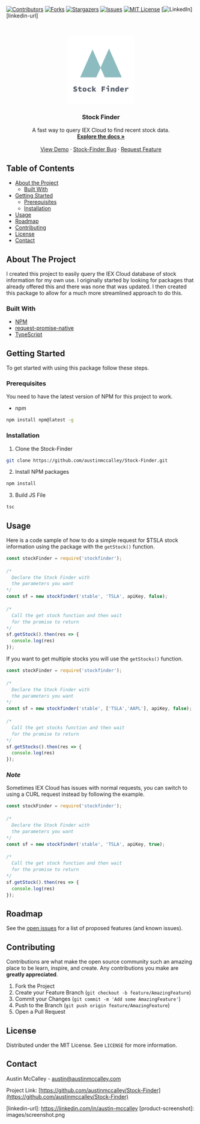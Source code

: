 <!-- PROJECT SHIELDS -->
[![Contributors][contributors-shield]][contributors-url]
[![Forks][forks-shield]][forks-url] [![Stargazers][stars-shield]][stars-url]
[![Issues][issues-shield]][issues-url] [![MIT
License][license-shield]][license-url]
[![LinkedIn][linkedin-shield]][linkedin-url]



<!-- PROJECT LOGO -->
<br />
<p align="center">
  <a href="https://github.com/austinmccalley/Stock-Finder/">
    <img src="images/logo.png" alt="Logo" width="180" height="180">
  </a>

  <h3 align="center">Stock Finder</h3>

  <p align="center">
     A fast way to query IEX Cloud to find recent stock data.
    <br />
    <a href="https://github.com/austinmccalley/Stock-Finder"><strong>Explore the docs »</strong></a>
    <br />
    <br />
    <a href="https://github.com/austinmccalley/Stock-Finder">View Demo</a>
    ·
    <a href="https://github.com/austinmccalley/Stock-Finder/issues">Stock-Finder Bug</a>
    ·
    <a href="https://github.com/austinmccalley/Stock-Finder/issues">Request Feature</a>
  </p>
</p>



<!-- TABLE OF CONTENTS -->
## Table of Contents

* [About the Project](#about-the-project)
  * [Built With](#built-with)
* [Getting Started](#getting-started)
  * [Prerequisites](#prerequisites)
  * [Installation](#installation)
* [Usage](#usage)
* [Roadmap](#roadmap)
* [Contributing](#contributing)
* [License](#license)
* [Contact](#contact)

<!-- ABOUT THE PROJECT -->
## About The Project

I created this project to easily query the IEX Cloud database of stock
information for my own use. I originally started by looking for packages that
already offered this and there was none that was updated. I then created this
package to allow for a much more streamlined approach to do this.

### Built With

* [NPM](https://nodejs.org)
* [request-promise-native](https://github.com/request/request-promise-native)
* [TypeScript](https://www.typescriptlang.org/)

<!-- GETTING STARTED -->
## Getting Started

To get started with using this package follow these steps.

### Prerequisites

You need to have the latest version of NPM for this project to work.
* npm

```sh
npm install npm@latest -g
```

### Installation

1. Clone the Stock-Finder

```sh
git clone https://github.com/austinmccalley/Stock-Finder.git
```

2. Install NPM packages

```sh
npm install
```

3. Build JS File

```sh
tsc
```

<!-- USAGE EXAMPLES -->
## Usage

Here is a code sample of how to do a simple request for $TSLA stock information
using the package with the ``getStock()`` function.

```javascript
const stockFinder = require('stockfinder');

/*
  Declare the Stock Finder with
  the parameters you want
*/
const sf = new stockfinder('stable', 'TSLA', apiKey, false);

/*
  Call the get stock function and then wait
  for the promise to return
*/
sf.getStock().then(res => {
  console.log(res)
});
```

If you want to get multiple stocks you will use the ``getStocks()`` function.

```javascript
const stockFinder = require('stockfinder');

/*
  Declare the Stock Finder with
  the parameters you want
*/
const sf = new stockfinder('stable', ['TSLA','AAPL'], apiKey, false);

/*
  Call the get stocks function and then wait
  for the promise to return
*/
sf.getStocks().then(res => {
  console.log(res)
});
```

### *Note*

Sometimes IEX Cloud has issues with normal requests, you can switch to using a
CURL request instead by following the example.

```javascript
const stockFinder = require('stockfinder');

/*
  Declare the Stock Finder with
  the parameters you want
*/
const sf = new stockfinder('stable', 'TSLA', apiKey, true);

/*
  Call the get stock function and then wait
  for the promise to return
*/
sf.getStock().then(res => {
  console.log(res)
});
```

<!-- ROADMAP -->
## Roadmap

See the [open issues](https://github.com/austinmccalley/Stock-Finder/issues) for
a list of proposed features (and known issues).

<!-- CONTRIBUTING -->
## Contributing

Contributions are what make the open source community such an amazing place to
be learn, inspire, and create. Any contributions you make are **greatly
appreciated**.

1. Fork the Project
2. Create your Feature Branch (`git checkout -b feature/AmazingFeature`)
3. Commit your Changes (`git commit -m 'Add some AmazingFeature'`)
4. Push to the Branch (`git push origin feature/AmazingFeature`)
5. Open a Pull Request



<!-- LICENSE -->
## License

Distributed under the MIT License. See `LICENSE` for more information.



<!-- CONTACT -->
## Contact

Austin McCalley - austin@austinmccalley.com

Project Link:
[https://github.com/austinmccalley/Stock-Finder](https://github.com/austinmccalley/Stock-Finder)






<!-- MARKDOWN LINKS & IMAGES -->
<!-- https://www.markdownguide.org/basic-syntax/#reference-style-links -->
[contributors-shield]:
https://img.shields.io/github/contributors/austinmccalley/Stock-Finder.svg?style=flat-square
[contributors-url]:
https://github.com/austinmccalley/Stock-Finder/graphs/contributors
[forks-shield]:
https://img.shields.io/github/forks/austinmccalley/Stock-Finder.svg?style=flat-square
[forks-url]: https://github.com/austinmccalley/Stock-Finder/network/members
[stars-shield]:
https://img.shields.io/github/stars/austinmccalley/Stock-Finder.svg?style=flat-square
[stars-url]: https://github.com/austinmccalley/Stock-Finder/stargazers
[issues-shield]:
https://img.shields.io/github/issues/austinmccalley/Stock-Finder.svg?style=flat-square
[issues-url]: https://github.com/austinmccalley/Stock-Finder/issues
[license-shield]:
https://img.shields.io/github/license/austinmccalley/Stock-Finder.svg?style=flat-square
[license-url]:
https://github.com/austinmccalley/Stock-Finder/blob/master/LICENSE
[linkedin-shield]:
https://img.shields.io/badge/-LinkedIn-black.svg?style=flat-square&logo=linkedin&colorB=555
[linkedin-url]: https://linkedin.com/in/austin-mccalley [product-screenshot]:
images/screenshot.png
